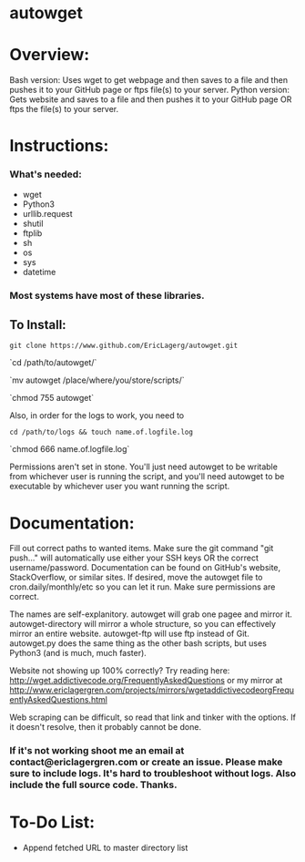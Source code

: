 autowget
========

<h1> Overview: </h1>

Bash version: Uses wget to get webpage and then saves to a file and then pushes it to your GitHub page or ftps file(s) to your server.
Python version: Gets website and saves to a file and then pushes it to your GitHub page OR ftps the file(s) to your server.

<h1> Instructions: </h1>
<h3> What's needed: </h3>
<ul>
<li>wget</li>
<li>Python3</li>
<li>urllib.request</li>
<li>shutil</li>
<li>ftplib</li>
<li>sh</li>
<li>os</li>
<li>sys</li>
<li>datetime</li>
</ul>

<h3> Most systems have most of these libraries.</h3>

<h2> To Install: </h2>

`git clone https://www.github.com/EricLagerg/autowget.git`
<p>
`cd /path/to/autowget/`
<p>
`mv autowget /place/where/you/store/scripts/`
<p>
`chmod 755 autowget`

Also, in order for the logs to work, you need to 

`cd /path/to/logs && touch name.of.logfile.log`
<p>
`chmod 666 name.of.logfile.log`

Permissions aren't set in stone. You'll just need autowget to be writable from whichever user is running the script, and you'll need autowget to be executable by whichever user you want running the script.



<h1> Documentation:</h1>

Fill out correct paths to wanted items. Make sure the git command "git push..." will automatically use either your SSH keys OR the correct username/password. Documentation can be found on GitHub's website, StackOverflow, or similar sites. If desired, move the autowget file to cron.daily/monthly/etc so you can let it run. Make sure permissions are correct.

The names are self-explanitory. autowget will grab one pagee and mirror it. autowget-directory will mirror a whole structure, so you can effectively mirror an entire website. autowget-ftp will use ftp instead of Git. autowget.py does the same thing as the other bash scripts, but uses Python3 (and is much, much faster).

Website not showing up 100% correctly? Try reading here: http://wget.addictivecode.org/FrequentlyAskedQuestions or my mirror at http://www.ericlagergren.com/projects/mirrors/wgetaddictivecodeorgFrequentlyAskedQuestions.html

Web scraping can be difficult, so read that link and tinker with the options. If it doesn't resolve, then it probably cannot be done.

<h3>If it's not working shoot me an email at contact@ericlagergren.com or create an issue. Please make sure to include logs. It's hard to troubleshoot without logs. Also include the full source code. Thanks. </h3>

<h1> To-Do List: </h1>

<ul>
<li>Append fetched URL to master directory list</li>
</ul>
